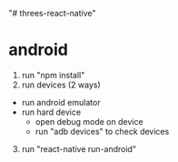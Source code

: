 "# threes-react-native" 

# android
1. run "npm install"
2. run devices (2 ways)
  * run android emulator
  * run hard device
    - open debug mode on device
    - run "adb devices" to check devices
3. run "react-native run-android"
